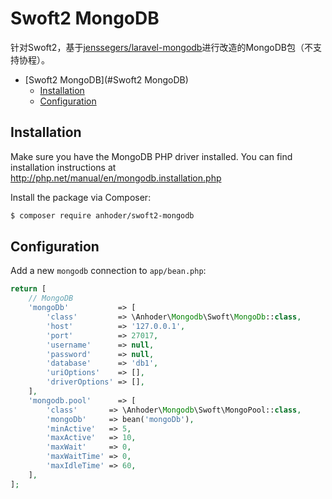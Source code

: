 Swoft2 MongoDB
===============

针对Swoft2，基于[jenssegers/laravel-mongodb](https://github.com/jenssegers/laravel-mongodb)进行改造的MongoDB包（不支持协程）。

- [Swoft2 MongoDB](#Swoft2 MongoDB)
  - [Installation](#installation)
  - [Configuration](#configuration)

Installation
------------
Make sure you have the MongoDB PHP driver installed. You can find installation instructions at http://php.net/manual/en/mongodb.installation.php

Install the package via Composer:

```bash
$ composer require anhoder/swoft2-mongodb
```

Configuration
-------------
Add a new `mongodb` connection to `app/bean.php`:

```php
return [
    // MongoDB
    'mongoDb'           => [
        'class'         => \Anhoder\Mongodb\Swoft\MongoDb::class,
        'host'          => '127.0.0.1',
        'port'          => 27017,
        'username'      => null,
        'password'      => null,
        'database'      => 'db1',
        'uriOptions'    => [],
        'driverOptions' => [],
    ],
    'mongodb.pool'      => [
        'class'       => \Anhoder\Mongodb\Swoft\MongoPool::class,
        'mongoDb'     => bean('mongoDb'),
        'minActive'   => 5,
        'maxActive'   => 10,
        'maxWait'     => 0,
        'maxWaitTime' => 0,
        'maxIdleTime' => 60,
    ],
];

```
